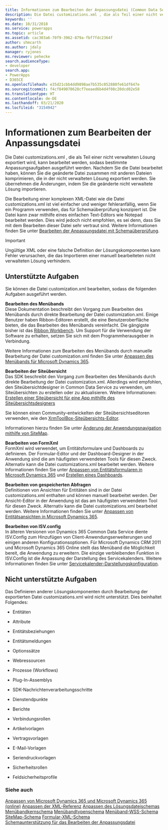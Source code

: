 ```yaml
---
title: Informationen zum Bearbeiten der Anpassungsdatei (Common Data Service) | MicrosoftDocs
description: Die Datei customizations.xml , die als Teil einer nicht verwalteten Lösung exportiert wird, kann bearbeitet werden, sodass bestimmte Anpassungsaufgaben ausgeführt werden. Nachdem Sie die Datei bearbeitet haben, können Sie die geänderte Datei zusammen mit anderen Dateien komprimieren, die in der nicht verwalteten Lösung exportiert werden. Sie übernehmen die Änderungen, indem Sie die geänderte nicht verwaltete Lösung importieren.
keywords: ''
ms.date: 10/31/2018
ms.service: powerapps
ms.topic: article
ms.assetid: cac303a6-70f9-3962-879a-fbf7fdc2364f
author: shmcarth
ms.author: jdaly
manager: ryjones
ms.reviewer: pehecke
search.audienceType:
- developer
search.app:
- PowerApps
- D365CE
ms.openlocfilehash: e35d21cbb4dd9898ae7b535c052880fe61df647e
ms.sourcegitcommit: f4cf849070628cf7eeaed6b4d4f08c20dcd02e58
ms.translationtype: HT
ms.contentlocale: de-DE
ms.lasthandoff: 03/21/2020
ms.locfileid: "3154942"
---
```

# <a name="when-to-edit-the-customizations-file"></a>Informationen zum Bearbeiten der Anpassungsdatei

Die Datei customizations.xml , die als Teil einer nicht verwalteten Lösung exportiert wird, kann bearbeitet werden, sodass bestimmte Anpassungsaufgaben ausgeführt werden. Nachdem Sie die Datei bearbeitet haben, können Sie die geänderte Datei zusammen mit anderen Dateien komprimieren, die in der nicht verwalteten Lösung exportiert werden. Sie übernehmen die Änderungen, indem Sie die geänderte nicht verwaltete Lösung importieren.  
  
 Die Bearbeitung einer komplexen XML-Datei wie die Datei customizations.xml ist viel einfacher und weniger fehleranfällig, wenn Sie ein Programm verwenden, das für Schemaüberprüfung konzipiert ist. Die Datei kann zwar mithilfe eines einfachen Text-Editors wie Notepad bearbeitet werden. Dies wird jedoch nicht empfohlen, es sei denn, dass Sie mit dem Bearbeiten dieser Datei sehr vertraut sind. Weitere Informationen finden Sie unter [Bearbeiten der Anpassungsdatei mit Schemaüberprüfung](../model-driven-apps/edit-customizations-xml-file-schema-validation.md). 
  
> [!IMPORTANT]
>  Ungültige XML oder eine falsche Definition der Lösungskomponenten kann Fehler verursachen, die das Importieren einer manuell bearbeiteten nicht verwalteten Lösung verhindern.  
  
## <a name="supported-tasks"></a>Unterstützte Aufgaben  
 Sie können die Datei customization.xml bearbeiten, sodass die folgenden Aufgaben ausgeführt werden.  
  
 **Bearbeiten des Menübands**  
 Diese Dokumentation beschreibt den Vorgang zum Bearbeiten des Menübands durch direkte Bearbeitung der Datei customization.xml. Einige Benutzer haben Ribbon-Editoren erstellt, die eine Benutzeroberfläche bieten, die das Bearbeiten des Menübands vereinfacht. Die gängigste bisher ist das [Ribbon Workbench](https://www.develop1.net/public/rwb/ribbonworkbench.aspx). Um Support für die Verwendung der Software zu erhalten, setzen Sie sich mit dem Programmherausgeber in Verbindung.  
  
 Weitere Informationen zum Bearbeiten des Menübands durch manuelle Bearbeitung der Datei customization.xml finden Sie unter [Anpassen des Menübands für Microsoft Dynamics 365](../model-driven-apps/customize-commands-ribbon.md).  
  
 **Bearbeiten der Siteübersicht**  
 Das SDK beschreibt den Vorgang zum Bearbeiten des Menübands durch direkte Bearbeitung der Datei customization.xml. Allerdings wird empfohlen, den Siteübersichtdesigner in Common Data Service zu verwenden, um Siteübersichten zu erstellen oder zu aktualisieren. Weitere Informationen: [Erstellen einer Siteübersicht für eine App mithilfe des Siteübersichtsdesigners](../../maker/model-driven-apps/create-site-map-app.md)
  
 Sie können einen Community-entwickelten der Siteübersichtseditoren verwenden, wie den [XrmToolBox-Siteübersichts-Editor](https://www.xrmtoolbox.com/plugins/MsCrmTools.SiteMapEditor/).   
  
 Informationen hierzu finden Sie unter [Änderung der Anwendungsnavigation mithilfe von SiteMap](/dynamics365/customer-engagement/developer/customize-dev/change-application-navigation-using-sitemap). 
 
  
 **Bearbeiten von FormXml**  
 FormXml wird verwendet, um Entitätsformulare und Dashboards zu definieren. Der Formular-Editor und der Dashboard-Designer in der Anwendung sind die am häufigsten verwendeten Tools für diesen Zweck. Alternativ kann die Datei customizations.xml bearbeitet werden. Weitere Informationen finden Sie unter [Anpassen von Entitätsformularen in Microsoft Dynamics 365](../model-driven-apps/customize-entity-forms.md) und [Erstellen eines Dashboards](../model-driven-apps/create-dashboard.md).
  
 **Bearbeiten von gespeicherten Abfragen**  
 Definitionen von Ansichten für Entitäten sind in der Datei customizations.xml enthalten und können manuell bearbeitet werden. Der Ansicht-Editor in der Anwendung ist das am häufigsten verwendeten Tool für diesen Zweck. Alternativ kann die Datei customizations.xml bearbeitet werden. Weitere Informationen finden Sie unter [Anpassen von Entitätsansichten in Microsoft Dynamics 365](../model-driven-apps/customize-entity-views.md).
  
 **Bearbeiten von ISV.config**  
 In älteren Versionen von Dynamics 365 Common Data Service diente ISV.Config zum Hinzufügen von Client-Anwendungserweiterungen und einigen anderen Konfigurationsoptionen. Für Microsoft Dynamics CRM 2011 und Microsoft Dynamics 365 Online stellt das Menüband die Möglichkeit bereit, die Anwendung zu erweitern. Die einzige verbleibenden Funktion in ISV.Config ist die Anpassung der Darstellung des Servicekalenders. Weitere Informationen finden Sie unter [Servicekalender-Darstellungskonfiguration](/dynamics365/customer-engagement/developer/customize-dev/service-calendar-appearance-configuration).
  
## <a name="unsupported-tasks"></a>Nicht unterstützte Aufgaben  
 Das Definieren anderer Lösungskomponenten durch Bearbeitung der exportierten Datei customizations.xml wird nicht unterstützt. Dies beinhaltet Folgendes:  
  
-   Entitäten  
  
-   Attribute  
  
-   Entitätsbeziehungen  
  
-   Entitätsmeldungen  
  
-   Optionssätze  
  
-   Webressourcen  
  
-   Prozesse (Workflows)  
  
-   Plug-In-Assemblys  
  
-   SDK-Nachrichtenverarbeitungsschritte  
  
-   Dienstendpunkte  
  
-   Berichte  
  
-   Verbindungsrollen  
  
-   Artikelvorlagen  
  
-   Vertragsvorlagen  
  
-   E-Mail-Vorlagen  
  
-   Seriendruckvorlagen  
  
-   Sicherheitsrollen  
  
-   Feldsicherheitsprofile  
  
### <a name="see-also"></a>Siehe auch  
 [Anpassen von Microsoft Dynamics 365 und Microsoft Dynamics 365 (online)](/dynamics365/customer-engagement/developer/customize-dev/customize-applications)   <!-- TODO Need to find the topic in powerapps repo-->
 [Anpassen der XML-Referenz](../model-driven-apps/customization-xml-reference.md) [Anpassen des Lösungsdateischemas](customization-solutions-file-schema.md)  
 [Menübandkernschema](../model-driven-apps/ribbon-core-schema.md) [Menübandtypenschema](../model-driven-apps/ribbon-types-schema.md) [Menüband-WSS-Schema](../model-driven-apps/ribbon-wss-schema.md)   
 [SiteMap-Schema](/dynamics365/customer-engagement/developer/customize-dev/sitemap-schema) [Formular-XML-Schema](../model-driven-apps/form-xml-schema.md)   
 [Schemaunterstützung für das Bearbeiten der Anpassungsdatei](../model-driven-apps/edit-customizations-xml-file-schema-validation.md)